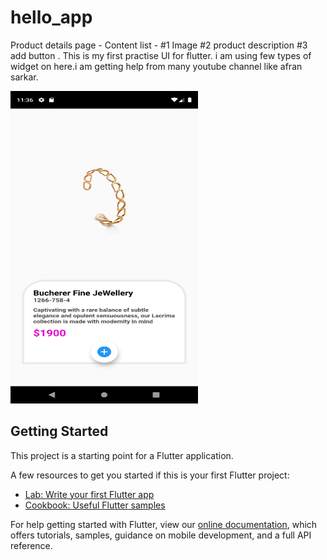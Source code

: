 # hello_app

Product details page - 
Content list - 
  #1 Image 
  #2 product description 
  #3 add button . 
This is my first practise UI for flutter. i am using few types of widget on here.i am getting help from many youtube channel like afran sarkar. 

<img src="https://github.com/Sifuln/myfirstUI201-flutter/blob/main/output.png" alt="Design 1" style="max-width: 100%;" width="300px" height="500px">


## Getting Started

This project is a starting point for a Flutter application.

A few resources to get you started if this is your first Flutter project:

- [Lab: Write your first Flutter app](https://flutter.dev/docs/get-started/codelab)
- [Cookbook: Useful Flutter samples](https://flutter.dev/docs/cookbook)

For help getting started with Flutter, view our
[online documentation](https://flutter.dev/docs), which offers tutorials,
samples, guidance on mobile development, and a full API reference.
